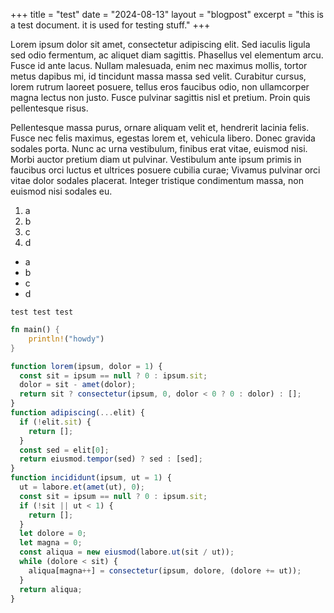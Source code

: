 +++
title = "test"
date = "2024-08-13"
layout = "blogpost"
excerpt = "this is a test document. it is used for testing stuff."
+++


Lorem ipsum dolor sit amet, consectetur adipiscing elit. Sed iaculis ligula sed odio fermentum, ac aliquet diam sagittis. Phasellus vel elementum arcu. Fusce id ante lacus. Nullam malesuada, enim nec maximus mollis, tortor metus dapibus mi, id tincidunt massa massa sed velit. Curabitur cursus, lorem rutrum laoreet posuere, tellus eros faucibus odio, non ullamcorper magna lectus non justo. Fusce pulvinar sagittis nisl et pretium. Proin quis pellentesque risus.

Pellentesque massa purus, ornare aliquam velit et, hendrerit lacinia felis. Fusce nec felis maximus, egestas lorem et, vehicula libero. Donec gravida sodales porta. Nunc ac urna vestibulum, finibus erat vitae, euismod nisi. Morbi auctor pretium diam ut pulvinar. Vestibulum ante ipsum primis in faucibus orci luctus et ultrices posuere cubilia curae; Vivamus pulvinar orci vitae dolor sodales placerat. Integer tristique condimentum massa, non euismod nisi sodales eu.

1. a
1. b
1. c
1. d

- a
- b
- c
- d

`test test test`

```rust
fn main() {
    println!("howdy")
}
```

```js
function lorem(ipsum, dolor = 1) {
  const sit = ipsum == null ? 0 : ipsum.sit;
  dolor = sit - amet(dolor);
  return sit ? consectetur(ipsum, 0, dolor < 0 ? 0 : dolor) : [];
}
function adipiscing(...elit) {
  if (!elit.sit) {
    return [];
  }
  const sed = elit[0];
  return eiusmod.tempor(sed) ? sed : [sed];
}
function incididunt(ipsum, ut = 1) {
  ut = labore.et(amet(ut), 0);
  const sit = ipsum == null ? 0 : ipsum.sit;
  if (!sit || ut < 1) {
    return [];
  }
  let dolore = 0;
  let magna = 0;
  const aliqua = new eiusmod(labore.ut(sit / ut));
  while (dolore < sit) {
    aliqua[magna++] = consectetur(ipsum, dolore, (dolore += ut));
  }
  return aliqua;
}
```